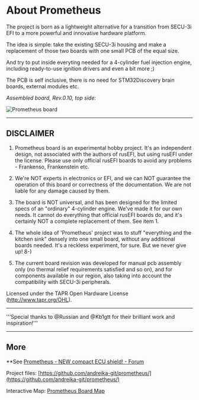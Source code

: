 # About Prometheus

The project is born as a lightweight alternative for a transition from SECU-3i EFI to a more powerful and innovative hardware platform.

The idea is simple: take the existing SECU-3i housing and make a replacement of those two boards with one small PCB of the equal size.

And try to put inside everyting needed for a 4-cylinder fuel injection engine, including ready-to-use ignition drivers and even a bit more ;)

The PCB is self inclusive, there is no need for STM32Discovery brain boards, external modules etc.

*Assembled board, Rev.0.10, top side:*

![Prometheus board](Hardware/Prometheus/Prometheus-pcb-top.jpg)

---

## DISCLAIMER

1. Prometheus board is an experimental hobby project. It's an independent design, not associated with the authors of rusEFI, but using rusEFI under the license. Please use only official rusEFI boards to avoid any problems - Frankenso, Frankenstein etc.

2. We're NOT experts in electronics or EFI, and we can NOT guarantee the operation of this board or correctness of the documentation. We are not liable for any damage caused by them.

3. The board is NOT universal, and has been designed for the limited specs of an "ordinary" 4-cylinder engine. We've made it for our own needs. It cannot do everything that official rusEFI boards do, and it's certainly NOT a complete replacement of them. See item 1.

4. The whole idea of 'Prometheus' project was to stuff "everything and the kitchen sink" densely into one small board, without any additional boards needed. It's a reckless experiment, for sure. But we never give up!  8-)

5. The current board revision was developed for manual pcb assembly only (no thermal relief requirements satisfied and so on), and for components available in our region, also taking into account the compatibility with SECU-3i peripherals.

Licensed under the TAPR Open Hardware License (<http://www.tapr.org/OHL>).

---

'''Special thanks to @Russian and @Kb1gtt for their brilliant work and inspiration!'''

---

## More

**See [Prometheus - NEW compact ECU shield! - Forum](http://rusefi.com/forum/viewtopic.php?f=4&t=1215**)

Project files:
[https://github.com/andreika-git/prometheus/](https://github.com/andreika-git/prometheus/)

Interactive Map:
[Prometheus Board Map](https://rawgit.com/andreika-git/prometheus/master/html/prometheus-map.html)
